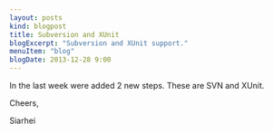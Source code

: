 ```yaml
---
layout: posts
kind: blogpost
title: Subversion and XUnit
blogExcerpt: "Subversion and XUnit support."
menuItem: "blog"
blogDate: 2013-12-28 9:00
---
```

In the last week were added 2 new steps. These are SVN and XUnit.

Cheers,

Siarhei